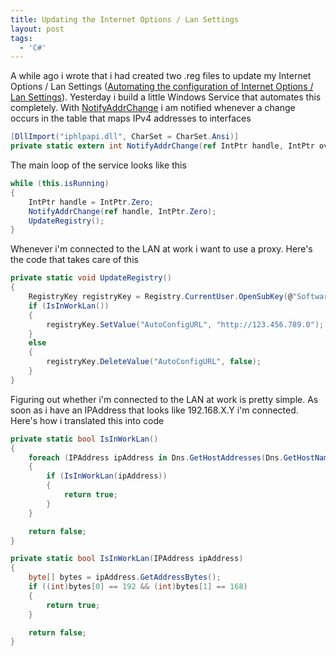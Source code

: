 ```yaml
---
title: Updating the Internet Options / Lan Settings
layout: post
tags:
  - 'C#'
---
```

A while ago i wrote that i had created two .reg files to update my Internet Options / Lan Settings ([Automating the configuration of Internet Options / Lan Settings](http://www.timvw.be/automating-the-configuration-of-internet-options-and-lan-settings/)). Yesterday i build a little Windows Service that automates this completely. With [NotifyAddrChange](http://windowssdk.msdn.microsoft.com/en-gb/library/aa366329.aspx) i am notified whenever a change occurs in the table that maps IPv4 addresses to interfaces

```csharp
[DllImport("iphlpapi.dll", CharSet = CharSet.Ansi)]
private static extern int NotifyAddrChange(ref IntPtr handle, IntPtr overlapped);
```

The main loop of the service looks like this

```csharp
while (this.isRunning)
{
	IntPtr handle = IntPtr.Zero;
	NotifyAddrChange(ref handle, IntPtr.Zero);
	UpdateRegistry();
}
```

Whenever i'm connected to the LAN at work i want to use a proxy. Here's the code that takes care of this

```csharp
private static void UpdateRegistry()
{
	RegistryKey registryKey = Registry.CurrentUser.OpenSubKey(@"Software\Microsoft\Windows\CurrentVersion\Internet Settings", true);
	if (IsInWorkLan())
	{
		registryKey.SetValue("AutoConfigURL", "http://123.456.789.0");
	}
	else
	{
		registryKey.DeleteValue("AutoConfigURL", false);
	}
}
```

Figuring out whether i'm connected to the LAN at work is pretty simple. As soon as i have an IPAddress that looks like 192.168.X.Y i'm connected. Here's how i translated this into code

```csharp
private static bool IsInWorkLan()
{
	foreach (IPAddress ipAddress in Dns.GetHostAddresses(Dns.GetHostName()))
	{
		if (IsInWorkLan(ipAddress))
		{
			return true;
		}
	}

	return false;
}

private static bool IsInWorkLan(IPAddress ipAddress)
{
	byte[] bytes = ipAddress.GetAddressBytes();
	if ((int)bytes[0] == 192 && (int)bytes[1] == 168)
	{
		return true;
	}

	return false;
}
```
